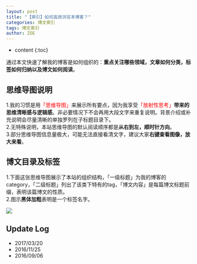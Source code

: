 ```yaml
---
layout: post
title: "【索引】如何高效浏览本博客？"
categories: 博文索引
tags: 博文索引
author: ZOE
---
```


* content
{:toc}

通过本文快速了解我的博客是如何组织的：**重点关注哪些领域，文章如何分类，标签如何归纳以及博文如何阅读**。




## 思维导图说明
1.我的习惯是用<font color="red">「思维导图」</font>来展示所有要点，因为我享受<font color="red">「放射性思考」</font>**带来的思维清晰感与逻辑感**。非必要情况下不会再用大段文字来重复说明。背景介绍或补充说明会尽量清晰的单独罗列在子标题目录下。<br>
2.无特殊说明，本站思维导图的默认阅读顺序都是**从右到左，顺时针方向**。<br>
3.部分思维导图信息量极大，可能无法直接看清文字，建议大家**右键查看图像，放大来看**。

## 博文目录及标签
1.下面这张思维导图展示了本站的组织结构，「一级标题」为我的博客的category，「二级标题」列出了该类下特有的tag，「博文内容」是每篇博文标题前缀，表明该篇博文的性质。<br>
2.图示**黑体加粗**表明是一个标签名字。<br>

![](https://raw.githubusercontent.com/woaielf/woaielf.github.io/master/_posts/Pic/1609/160906-1.png)

## Update Log
- 2017/03/20
- 2016/11/25
- 2016/09/06